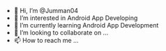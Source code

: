 - 👋 Hi, I’m @Jumman04
- 👀 I’m interested in Android App Developing
- 🌱 I’m currently learning Android App Development
- 💞️ I’m looking to collaborate on ...
- 📫 How to reach me ...

<!---
Jumman04/Jumman04 is a ✨ special ✨ repository because its `README.md` (this file) appears on your GitHub profile.
You can click the Preview link to take a look at your changes.
--->

